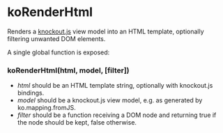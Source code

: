 # koRenderHtml

Renders a [knockout.js](http://knockoutjs.com) view model into an HTML template,
optionally filtering unwanted DOM elements.

A single global function is exposed:

### koRenderHtml(html, model, [filter])

* *html* should be an HTML template string, optionally with
  knockout.js bindings.
* *model* should be a knockout.js view model, e.g. as generated by
  ko.mapping.fromJS.
* *filter* should be a function receiving a DOM node and returning
  true if the node should be kept, false otherwise.
